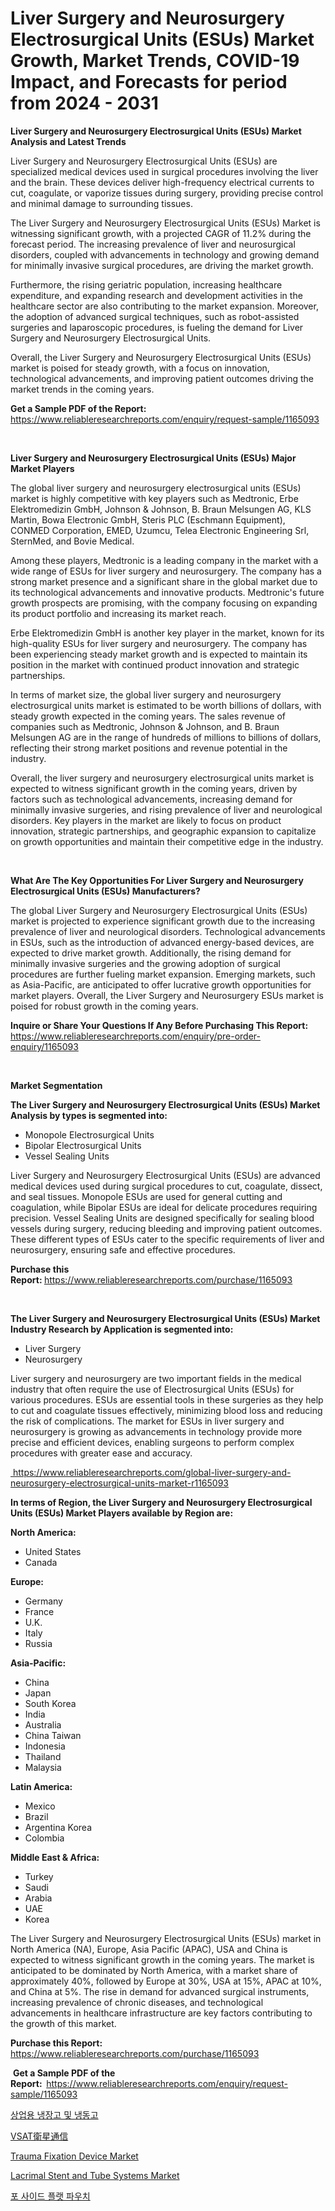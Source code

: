 <p><h1>Liver Surgery and Neurosurgery Electrosurgical Units (ESUs) Market Growth, Market Trends, COVID-19 Impact, and Forecasts for period from 2024 - 2031</h1></p><p><strong>Liver Surgery and Neurosurgery Electrosurgical Units (ESUs) Market Analysis and Latest Trends</strong></p>
<p><p>Liver Surgery and Neurosurgery Electrosurgical Units (ESUs) are specialized medical devices used in surgical procedures involving the liver and the brain. These devices deliver high-frequency electrical currents to cut, coagulate, or vaporize tissues during surgery, providing precise control and minimal damage to surrounding tissues.</p><p>The Liver Surgery and Neurosurgery Electrosurgical Units (ESUs) Market is witnessing significant growth, with a projected CAGR of 11.2% during the forecast period. The increasing prevalence of liver and neurosurgical disorders, coupled with advancements in technology and growing demand for minimally invasive surgical procedures, are driving the market growth.</p><p>Furthermore, the rising geriatric population, increasing healthcare expenditure, and expanding research and development activities in the healthcare sector are also contributing to the market expansion. Moreover, the adoption of advanced surgical techniques, such as robot-assisted surgeries and laparoscopic procedures, is fueling the demand for Liver Surgery and Neurosurgery Electrosurgical Units.</p><p>Overall, the Liver Surgery and Neurosurgery Electrosurgical Units (ESUs) market is poised for steady growth, with a focus on innovation, technological advancements, and improving patient outcomes driving the market trends in the coming years.</p></p>
<p><strong>Get a Sample PDF of the Report:&nbsp;</strong> <a href="https://www.reliableresearchreports.com/enquiry/request-sample/1165093">https://www.reliableresearchreports.com/enquiry/request-sample/1165093</a></p>
<p>&nbsp;</p>
<p><strong>Liver Surgery and Neurosurgery Electrosurgical Units (ESUs) Major Market Players</strong></p>
<p><p>The global liver surgery and neurosurgery electrosurgical units (ESUs) market is highly competitive with key players such as Medtronic, Erbe Elektromedizin GmbH, Johnson & Johnson, B. Braun Melsungen AG, KLS Martin, Bowa Electronic GmbH, Steris PLC (Eschmann Equipment), CONMED Corporation, EMED, Uzumcu, Telea Electronic Engineering Srl, SternMed, and Bovie Medical.</p><p>Among these players, Medtronic is a leading company in the market with a wide range of ESUs for liver surgery and neurosurgery. The company has a strong market presence and a significant share in the global market due to its technological advancements and innovative products. Medtronic's future growth prospects are promising, with the company focusing on expanding its product portfolio and increasing its market reach.</p><p>Erbe Elektromedizin GmbH is another key player in the market, known for its high-quality ESUs for liver surgery and neurosurgery. The company has been experiencing steady market growth and is expected to maintain its position in the market with continued product innovation and strategic partnerships.</p><p>In terms of market size, the global liver surgery and neurosurgery electrosurgical units market is estimated to be worth billions of dollars, with steady growth expected in the coming years. The sales revenue of companies such as Medtronic, Johnson & Johnson, and B. Braun Melsungen AG are in the range of hundreds of millions to billions of dollars, reflecting their strong market positions and revenue potential in the industry.</p><p>Overall, the liver surgery and neurosurgery electrosurgical units market is expected to witness significant growth in the coming years, driven by factors such as technological advancements, increasing demand for minimally invasive surgeries, and rising prevalence of liver and neurological disorders. Key players in the market are likely to focus on product innovation, strategic partnerships, and geographic expansion to capitalize on growth opportunities and maintain their competitive edge in the industry.</p></p>
<p>&nbsp;</p>
<p><strong>What Are The Key Opportunities For Liver Surgery and Neurosurgery Electrosurgical Units (ESUs) Manufacturers?</strong></p>
<p><p>The global Liver Surgery and Neurosurgery Electrosurgical Units (ESUs) market is projected to experience significant growth due to the increasing prevalence of liver and neurological disorders. Technological advancements in ESUs, such as the introduction of advanced energy-based devices, are expected to drive market growth. Additionally, the rising demand for minimally invasive surgeries and the growing adoption of surgical procedures are further fueling market expansion. Emerging markets, such as Asia-Pacific, are anticipated to offer lucrative growth opportunities for market players. Overall, the Liver Surgery and Neurosurgery ESUs market is poised for robust growth in the coming years.</p></p>
<p><strong>Inquire or Share Your Questions If Any Before Purchasing This Report:</strong> <a href="https://www.reliableresearchreports.com/enquiry/pre-order-enquiry/1165093">https://www.reliableresearchreports.com/enquiry/pre-order-enquiry/1165093</a></p>
<p>&nbsp;</p>
<p><strong>Market Segmentation</strong></p>
<p><strong>The Liver Surgery and Neurosurgery Electrosurgical Units (ESUs) Market Analysis by types is segmented into:</strong></p>
<p><ul><li>Monopole Electrosurgical Units</li><li>Bipolar Electrosurgical Units</li><li>Vessel Sealing Units</li></ul></p>
<p><p>Liver Surgery and Neurosurgery Electrosurgical Units (ESUs) are advanced medical devices used during surgical procedures to cut, coagulate, dissect, and seal tissues. Monopole ESUs are used for general cutting and coagulation, while Bipolar ESUs are ideal for delicate procedures requiring precision. Vessel Sealing Units are designed specifically for sealing blood vessels during surgery, reducing bleeding and improving patient outcomes. These different types of ESUs cater to the specific requirements of liver and neurosurgery, ensuring safe and effective procedures.</p></p>
<p><strong>Purchase this Report:&nbsp;</strong><a href="https://www.reliableresearchreports.com/purchase/1165093">https://www.reliableresearchreports.com/purchase/1165093</a></p>
<p>&nbsp;</p>
<p><strong>The Liver Surgery and Neurosurgery Electrosurgical Units (ESUs) Market Industry Research by Application is segmented into:</strong></p>
<p><ul><li>Liver Surgery</li><li>Neurosurgery</li></ul></p>
<p><p>Liver surgery and neurosurgery are two important fields in the medical industry that often require the use of Electrosurgical Units (ESUs) for various procedures. ESUs are essential tools in these surgeries as they help to cut and coagulate tissues effectively, minimizing blood loss and reducing the risk of complications. The market for ESUs in liver surgery and neurosurgery is growing as advancements in technology provide more precise and efficient devices, enabling surgeons to perform complex procedures with greater ease and accuracy.</p></p>
<p><a href="https://www.reliableresearchreports.com/global-liver-surgery-and-neurosurgery-electrosurgical-units-market-r1165093">&nbsp;https://www.reliableresearchreports.com/global-liver-surgery-and-neurosurgery-electrosurgical-units-market-r1165093</a></p>
<p><strong>In terms of Region, the Liver Surgery and Neurosurgery Electrosurgical Units (ESUs) Market Players available by Region are:</strong></p>
<p>
    <p> <strong> North America: </strong>
        <ul>
            <li>United States</li>
            <li>Canada</li>
        </ul>
        </p> 
    <p> <strong> Europe: </strong>
        <ul>
            <li>Germany</li>
            <li>France</li>
            <li>U.K.</li>
            <li>Italy</li>
            <li>Russia</li>
        </ul>
        </p> 
    <p> <strong> Asia-Pacific: </strong>
        <ul>
            <li>China</li>
            <li>Japan</li>
            <li>South Korea</li>
            <li>India</li>
            <li>Australia</li>
            <li>China Taiwan</li>
            <li>Indonesia</li>
            <li>Thailand</li>
            <li>Malaysia</li>
        </ul>
        </p> 
    <p> <strong> Latin America: </strong>
        <ul>
            <li>Mexico</li>
            <li>Brazil</li>
            <li>Argentina Korea</li>
            <li>Colombia</li>
        </ul>
        </p> 
    <p> <strong> Middle East & Africa: </strong>
        <ul>
            <li>Turkey</li>
            <li>Saudi</li>
            <li>Arabia</li>
            <li>UAE</li>
            <li>Korea</li>
        </ul>
    </p>
    </p>
<p><p>The Liver Surgery and Neurosurgery Electrosurgical Units (ESUs) market in North America (NA), Europe, Asia Pacific (APAC), USA and China is expected to witness significant growth in the coming years. The market is anticipated to be dominated by North America, with a market share of approximately 40%, followed by Europe at 30%, USA at 15%, APAC at 10%, and China at 5%. The rise in demand for advanced surgical instruments, increasing prevalence of chronic diseases, and technological advancements in healthcare infrastructure are key factors contributing to the growth of this market.</p></p>
<p><strong>Purchase this Report: </strong><a href="https://www.reliableresearchreports.com/purchase/1165093">https://www.reliableresearchreports.com/purchase/1165093</a></p>
<p>&nbsp;<strong>Get a Sample PDF of the Report:&nbsp;&nbsp;</strong><a href="https://www.reliableresearchreports.com/enquiry/request-sample/1165093">https://www.reliableresearchreports.com/enquiry/request-sample/1165093</a></p>
<p><strong></strong></p>
<p><p><a href="https://github.com/durgin521/Market-Research-Report-List-1/blob/main/958221346588.md">상업용 냉장고 및 냉동고</a></p><p><a href="https://medium.com/@teridactyl90/vsat%E8%A1%9B%E6%98%9F%E9%80%9A%E4%BF%A1%E5%B8%82%E5%A0%B4%E3%81%AE%E8%A6%8F%E6%A8%A1%E3%81%A8%E5%B8%82%E5%A0%B4%E3%83%88%E3%83%AC%E3%83%B3%E3%83%89-%E5%AE%8C%E5%85%A8%E3%81%AA%E6%A5%AD%E7%95%8C%E6%A6%82%E8%A6%81-2024%E5%B9%B4%E3%81%8B%E3%82%892031%E5%B9%B4%E3%81%BE%E3%81%A7-7d6dd7fcc819">VSAT衛星通信</a></p><p><a href="https://github.com/nancykennedykellievqfqt2/Market-Research-Report-List-2/blob/main/trauma-fixation-device-market.md">Trauma Fixation Device Market</a></p><p><a href="https://github.com/seekum/Market-Research-Report-List-2/blob/main/lacrimal-stent-and-tube-systems-market.md">Lacrimal Stent and Tube Systems Market</a></p><p><a href="https://medium.com/@daveblock56/%EB%84%A4-%EA%B0%9C%EC%9D%98-%EC%B8%A1%EB%A9%B4-%ED%8F%89%ED%8F%89%ED%95%9C-%ED%8C%8C%EC%9A%B0%EC%B9%98-%EC%8B%9C%EC%9E%A5-%EA%B7%9C%EB%AA%A8-cagr-%ED%8A%B8%EB%A0%8C%EB%93%9C-2024-2030-ef4e168344a7">포 사이드 플랫 파우치</a></p></p>